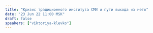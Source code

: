 ```yaml
---
title: "Кризис традиционного института СМИ и пути выхода из него"
date: "23 Jun 22 11:00 MSK"
draft: false
speakers: ["viktoriya-klevko"]
---
```

